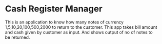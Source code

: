 # Cash Register Manager

 This is an application to know how many notes of currency 1,5,10,20,100,500,2000 to return to the customer. This app takes bill amount and cash given by customer as input. And shows output of no of notes to be returned.
